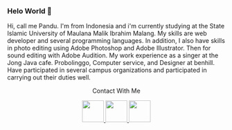 ### Helo World 👋

Hi, call me Pandu. I'm from Indonesia and i'm currently studying at the State Islamic University of Maulana Malik Ibrahim Malang. My skills are web developer and several programming languages. In addition, I also have skills in photo editing using Adobe Photoshop and Adobe Illustrator. Then for sound editing with Adobe Audition. My work experience as a singer at the Jong Java cafe. Probolinggo, Computer service, and Designer at benhill. Have participated in several campus organizations and participated in carrying out their duties well.


<p></p>
<div align="center"> Contact With Me </div>
<p></p>
<p align="center">
<a href="https://www.instagram.com/hedo_21/">
  <img height="50em" src="https://cdn3.iconfinder.com/data/icons/2018-social-media-logotypes/1000/2018_social_media_popular_app_logo_instagram-512.png">
</a>
<a href="mailto:panduhedo@gmail.com">
  <img height="50em" src="https://cdn4.iconfinder.com/data/icons/logos-brands-in-colors/48/google-gmail-512.png"/>
</a>
<a href="https://www.linkedin.com/in/pandu-hedo-muhaimin-a9b5b71a3/">
  <img height="50em" src="https://cdn1.iconfinder.com/data/icons/logotypes/32/circle-linkedin-512.png">
</a>
</p>
